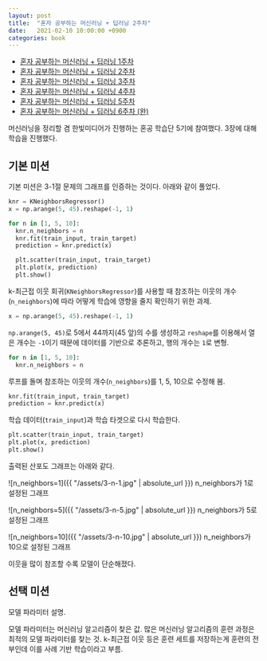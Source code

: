 ```yaml
---
layout: post
title:  "혼자 공부하는 머신러닝 + 딥러닝 2주차"
date:   2021-02-10 10:00:00 +0900
categories: book
---
```


* [혼자 공부하는 머신러닝 + 딥러닝 1주차](http://dalinaum.github.io/book/2021/01/28/hongong-ml-1.html)
* [혼자 공부하는 머신러닝 + 딥러닝 2주차](http://dalinaum.github.io/book/2021/02/10/hongong-ml-2.html)
* [혼자 공부하는 머신러닝 + 딥러닝 3주차](http://dalinaum.github.io/book/2021/02/11/hongong-ml-3.html)
* [혼자 공부하는 머신러닝 + 딥러닝 4주차](http://dalinaum.github.io/book/2021/02/22/hongong-ml-4.html)
* [혼자 공부하는 머신러닝 + 딥러닝 5주차](http://dalinaum.github.io/book/2021/03/02/hongong-ml-5.html)
* [혼자 공부하는 머신러닝 + 딥러닝 6주차 (완)](http://dalinaum.github.io/book/2021/03/07/hongong-ml-6.html)

머신러닝을 정리할 겸 한빛미디어가 진행하는 혼공 학습단 5기에 참여했다. 3장에 대해 학습을 진행했다.

## 기본 미션

기본 미션은 3-1절 문제의 그래프를 인증하는 것이다. 아래와 같이 풀었다.

```py
knr = KNeighborsRegressor()
x = np.arange(5, 45).reshape(-1, 1)

for n in [1, 5, 10]:
  knr.n_neighbors = n
  knr.fit(train_input, train_target)
  prediction = knr.predict(x)

  plt.scatter(train_input, train_target)
  plt.plot(x, prediction)
  plt.show()
```

k-최근접 이웃 회귀(`KNeighborsRegressor`)를 사용할 때 참조하는 이웃의 개수(`n_neighbors`)에 따라 어떻게 학습에 영향을 줄지 확인하기 위한 과제.

```py
x = np.arange(5, 45).reshape(-1, 1)
```

`np.arange(5, 45)`로 5에서 44까지(45 앞)의 수를 생성하고 `reshape`를 이용해서 열은 개수는 `-1`이기 때문에 데이터를 기반으로 추론하고, 행의 개수는 `1`로 변형.

```py
for n in [1, 5, 10]:
  knr.n_neighbors = n
```

루프를 돌며 참조하는 이웃의 개수(`n_neighbors`)를 1, 5, 10으로 수정해 봄.

```py
knr.fit(train_input, train_target)
prediction = knr.predict(x)
```

학습 데이터(`train_input`)과 학습 타겟으로 다시 학습한다.

```py
plt.scatter(train_input, train_target)
plt.plot(x, prediction)
plt.show()
```

출력된 산포도 그래프는 아래와 같다.

![n_neighbors=1]({{ "/assets/3-n-1.jpg" | absolute_url }})
n_neighbors가 1로 설정된 그래프

![n_neighbors=5]({{ "/assets/3-n-5.jpg" | absolute_url }})
n_neighbors가 5로 설정된 그래프

![n_neighbors=10]({{ "/assets/3-n-10.jpg" | absolute_url }})
n_neighbors가 10으로 설정된 그래프

이웃을 많이 참조할 수록 모델이 단순해졌다.

## 선택 미션

모델 파라미터 설명.

모델 파라미터는 머신러닝 알고리즘이 찾은 값. 많은 머신러닝 알고리즘의 훈련 과정은 최적의 모델 파라미터를 찾는 것. k-최근접 이웃 등은 훈련 세트를 저장하는게 훈련의 전부인데 이를 사례 기반 학습이라고 부름.